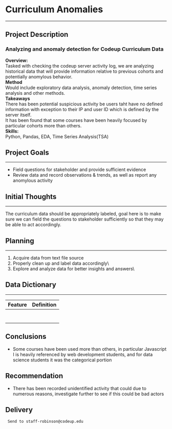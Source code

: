 
# Curriculum Anomalies
---
## Project Description
### Analyzing and anomaly detection for Codeup Curriculum Data

**Overview:**\
Tasked with checking the codeup server activity log, we are analyzing historical data that will provide information relative to previous cohorts and potentially anomylous behavior. \
**Method**\
Would include exploratory data analysis, anomaly detection, time series analysis and other methods.\
**Takeaways**\
There has been potential suspicious activity be users taht have no defined information with exception to their IP and user ID which is defined by the server itself.\
It has been found that some courses have been heavily focused by particular cohorts more than others.\
**Skills:**\
Python, Pandas, EDA, Time Series Analysis(TSA)

## Project Goals
---
- Field questions for stakeholder and provide sufficient evidence
- Review data and record observations & trends, as well as report any anomylous activity

## Initial Thoughts
--- 
The curriculum data should be appropriately labeled, goal here is to make sure we can field the questions to stakeholder sufficiently so that they may be able to act accordingly.

## Planning
--- 
1. Acquire data from text file source
2. Properly clean up and label data accordingly\
3. Explore and analyze data for better insights and answers\

## Data Dictionary
--- 
| Feature        | Definition                                   |
| ---            | ---                                          |
|  |  |
|  |  |
|  |  |
|    |  |
|   |  |
|    |  |
|    | |

## Conclusions 
- Some courses have been used more than others, in particular Javascript I is heavily referenced by web development students, and for data science students it was the categorical portion
## Recommendation
- There has been recorded unidentified activity that could due to numerous reasons, investigate further to see if this could be bad actors







## Delivery
     Send to staff-robinson@codeup.edu

